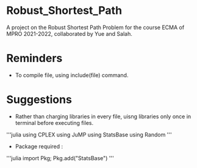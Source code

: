 # Robust_Shortest_Path
 A project on the Robust Shortest Path Problem for the course ECMA of MPRO 2021-2022, collaborated by Yue and Salah.



# Reminders

* To compile file, using include(file) command.


# Suggestions

* Rather than charging libraries in every file, uisng libraries only once in terminal before executing files. 
  
'''julia
using CPLEX 
using JuMP
using StatsBase
using Random
'''

* Package required : 
  
'''julia
  import Pkg; Pkg.add("StatsBase")
'''